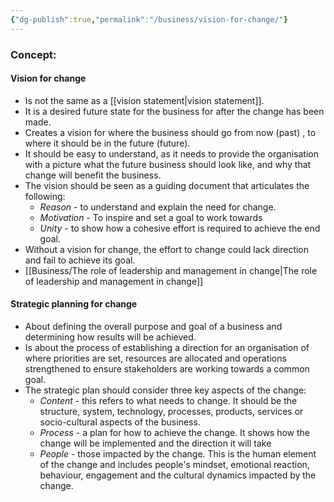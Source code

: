 ```yaml
---
{"dg-publish":true,"permalink":"/business/vision-for-change/"}
---
```


### Concept:
#### Vision for change
- Is not the same as a [[vision statement\|vision statement]].
- It is a desired future state for the business for after the change has been made.
- Creates a vision for where the business should go from now (past) , to where it should be in the future (future).
- It should be easy to understand, as it needs to provide the organisation with a picture what the future business should look like, and why that change will benefit the business.
- The vision should be seen as a guiding document that articulates  the following:
	- *Reason* - to understand and explain the need for change.
	- *Motivation* - To inspire and set a goal to work towards
	- *Unity* - to show how a cohesive effort is required to achieve the end goal.
- Without a vision for change, the effort to change could lack direction and fail to achieve its goal.
- [[Business/The role of leadership and management in change\|The role of leadership and management in change]]
#### Strategic planning for change
- About defining the overall purpose and goal of a business and determining how results will be achieved.
- Is about the process of establishing a direction for an organisation of where priorities are set, resources are allocated and operations strengthened to ensure stakeholders are working towards a common goal. 
- The strategic plan should consider three key aspects of the change:
	- *Content* - this refers to what needs to change. It should be the structure, system, technology, processes, products, services or socio-cultural aspects of the business.
	- *Process* - a plan for how to achieve the change. It  shows how the change will be implemented and the direction it will take
	- *People* - those impacted by the change. This is the human element of the change and includes people's mindset, emotional reaction, behaviour, engagement and the cultural dynamics impacted by the change. 

